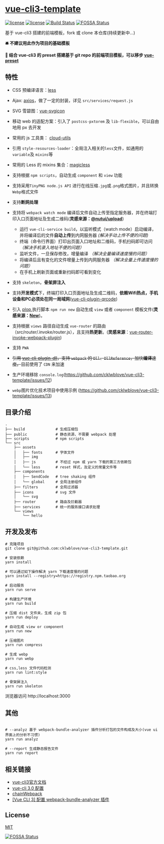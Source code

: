 # [vue-cli3-template](https://github.com/cklwblove/vue-cli3-template)

[![license](https://img.shields.io/badge/vue-2.5.17-brightgreen.svg)](https://github.com/vuejs/vue)
[![license](https://img.shields.io/badge/license-MIT-brightgreen.svg)](https://github.com/cklwblove/vue-cli3-template/blob/master/LICENSE)
[![Build Status](https://travis-ci.org/cklwblove/vue-cli3-template.svg?branch=master)](https://travis-ci.org/cklwblove/vue-cli3-template)
[![FOSSA Status](https://app.fossa.com/api/projects/git%2Bgithub.com%2Fcklwblove%2Fvue-cli3-template.svg?type=shield)](https://app.fossa.com/projects/git%2Bgithub.com%2Fcklwblove%2Fvue-cli3-template?ref=badge_shield)

基于 vue-cli3 搭建的前端模板，fork 或 clone 本仓库(持续更新中...)

**🛎️ 不建议用此作为项目的基础模板**

**🚀 结合 vue-cli3 的 preset 搭建基于 git repo 的前端项目模板，可以移步 [vue-preset](https://github.com/cklwblove/vue-preset)**

## 特性

- CSS 预编译语言：[less](http://lesscss.org/)

- Ajax: [axios](https://github.com/axios/axios)，做了一定的封装，详见 `src/services/request.js`

- SVG 雪碧图：[vue-svgicon](https://github.com/MMF-FE/vue-svgicon)

- 移动 web 的适配方案：引入了 `postcss-pxtorem` 及 `lib-flexible`，可以自由地用 px 去开发

- 常用的 js 工具类： [cloud-utils](https://cklwblove.github.io/cloud-utils/)

- 引用 `style-resources-loader`：全局注入相关的`less`文件，如通用的 `variable`及 `mixins`等

- 常用的 Less 的 mixins 集合：[magicless](https://github.com/cklwblove/magicless)

- 支持根据 `npm scripts`，自动生成 `component` 和 `view` 功能

- 支持采用`TinyPNG node.js API` 进行在线压缩`.jpg`或`.png`格式图片，并且转换`Webp`格式文件

- 支持**断网处理**

- 支持将 `webpack watch mode` 编译后文件自动上传至指定服务器，并在终端打印入口页面地址及生成二维码(**灵感来源：[@nutui/upload](https://www.npmjs.com/package/@nutui/upload)**)
  - 运行 `vue-cli-service build`，以监听模式（watch mode）启动编译，并将编译后的文件**自动上传**到内网服务器 *(解决手动上传不便的问题)*
  - 终端（命令行界面）打印出页面入口地址和二维码，手机扫码即可访问 *（解决手机录入地址不便的问题）*
  - 监听文件，一旦保存修改，增量编译 *（解决全量编译速度慢的问题）*
  - 将编译后且有变化的文件增量上传到内网服务器 *（解决全量上传速度慢的问题）*
  - 在手机上刷新页面或重新扫码即可看到变化

- 支持 `skeleton`，**骨架屏注入**

- 支持**开发模式**下，终端打印入口页面地址及生成二维码，**依赖Wifi热点，手机设备和PC必须处在同一局域网**([vue-cli-plugin-qrcode](https://github.com/cklwblove/vue-cli-plugin-qrcode))

- 引入 [plop](https://plopjs.com/),执行脚本 `npm run new` 自动生成 `view` 或者 `component` 模板文件(**灵感来源：[New](https://panjiachen.github.io/vue-element-admin-site/zh/feature/script/new.html)**)。

- 支持根据 `views` 路径自动生成 `vue-router` 的路由（src/router/.invoke/router.js），且支持**热更新**。(**灵感来源**：[vue-router-invoke-webpack-plugin](https://github.com/cklwblove/vue-router-invoke-webpack-plugin))

- 支持 `PWA`

- ~~引用 [vue-cli-plugin-dll](https://www.npmjs.com/package/@liwb/vue-cli-plugin-dll)，支持 `webpack` 的 `Dll`、`DllReference`，加快**编译**速度。~~目前使用了 `CDN` 来加速

- 生产环境移除 `console.log`(https://github.com/cklwblove/vue-cli3-template/issues/12)
- `webp`图片优化技术项目中使用示例 (https://github.com/cklwblove/vue-cli3-template/issues/13)

## 目录介绍

```
.
├── build              # 生成压缩包
├── public             # 静态资源，不需要 webpack 处理
├── scripts            # npm scripts
└── src
    ├── assets
    │   ├── fonts      # 字体文件
    │   ├── img
    │   ├── js         # 不经过 npm 或 yarn 下载的第三方依赖包
    │   └── less       # reset 样式，及定义的常量文件等
    ├── components
    │   ├── SendCode   # tree shaking 组件
    │   └── global     # 全局注册组件
    ├── filters        # 全局过滤器
    ├── icons          # svg 文件
    │   └── svg
    ├── router         # 路由及拦截器
    ├── services       # 统一的服务接口请求处理
    └── views
        └── hello

```


## 开发及发布
```
# 克隆项目
git clone git@github.com:cklwblove/vue-cli3-template.git

# 安装依赖
yarn install

# 可以通过如下操作解决 yarn 下载速度慢的问题
yarn install --registry=https://registry.npm.taobao.org

# 启动服务
yarn run serve

# 构建生产环境
yarn run build

# 压缩 dist 文件夹，生成 zip 包
yarn run deploy

# 自动生成 view or component
yarn run new

# 压缩图片
yarn run compress

# 生成 webp
yarn run webp

# css,less 文件代码检测
yarn run lint:style

# 骨架屏注入
yarn run skeleton

```

浏览器访问 http://localhost:3000

## 其他
```

# --analyz 基于 webpack-bundle-analyzer 插件分析打包的文件构成及大小(vue ui 界面上的分析不习惯)
yarn run analyz

# --report 生成静态报告文件
yarn run report

```

## 相关链接

- [vue-cli3官方文档](https://cli.vuejs.org/zh/)
- [vue-cli 3.0 配置](https://blog.csdn.net/qq_35844177/article/details/81099492)
- [chainWebpack](https://github.com/neutrinojs/webpack-chain#getting-started)
- [[Vue CLI 3] 配置 webpack-bundle-analyzer 插件](https://segmentfault.com/a/1190000016247872)
## License

[MIT](https://github.com/cklwblove/vue-cli3-template/blob/master/LICENSE)

[![FOSSA Status](https://app.fossa.com/api/projects/git%2Bgithub.com%2Fcklwblove%2Fvue-cli3-template.svg?type=large)](https://app.fossa.com/projects/git%2Bgithub.com%2Fcklwblove%2Fvue-cli3-template?ref=badge_large)
